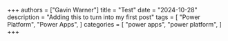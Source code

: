 +++
authors = ["Gavin Warner"]
title = "Test"
date = "2024-10-28"
description = "Adding this to turn into my first post"
tags = [
    "Power Platform",
    "Power Apps",
]
categories = [
    "power apps",
    "power platform",
]
+++